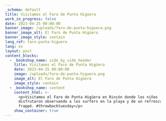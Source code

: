 ```yaml
---
_schema: default
title: Visitamos el Faro de Punta Higüera
work_in_progress: false
date: 2023-04-25 00:00:00
banner_image: /uploads/faro-de-punta-higuera.png
banner_image_alt: El Faro de Punta Higüera
banner_image_style: contain
lang_ref: faro-punta-higuera
lang: es
layout: post
content_blocks:
  - _bookshop_name: side_by_side_header
    title: Visitamos el Faro de Punta Higüera
    date: 2023-04-25 00:00:00
    image: /uploads/faro-de-punta-higuera.png
    image_alt: El Faro de Punta Higüera
    image_style: contain
  - _bookshop_name: content
    content_html: >-
      <p>Visitamos el Faro de Punta Higüera en Rincón donde los niños
      disfrutaron observando a los surfers en la playa y de un refrescante
      frappé. #throwbacktuesday</p>
    show_container: true
---
```

